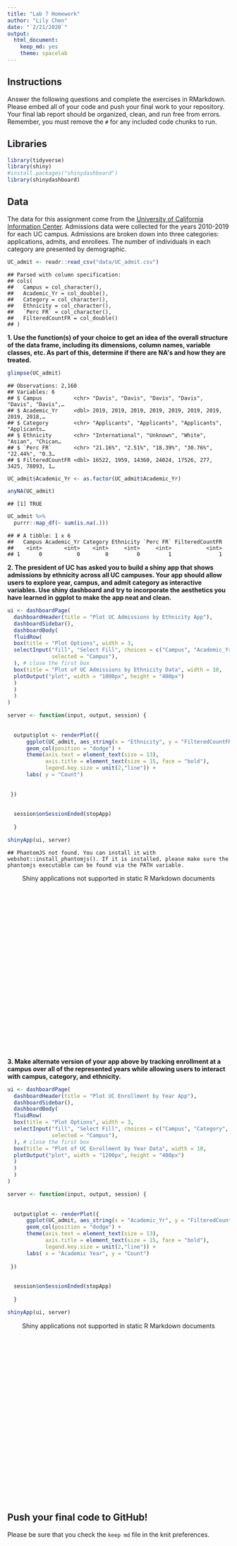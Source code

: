 ```yaml
---
title: "Lab 7 Homework"
author: "Lily Chen"
date: "`2/21/2020`"
output:
  html_document: 
    keep_md: yes
    theme: spacelab
---
```




## Instructions
Answer the following questions and complete the exercises in RMarkdown. Please embed all of your code and push your final work to your repository. Your final lab report should be organized, clean, and run free from errors. Remember, you must remove the `#` for any included code chunks to run.  

## Libraries

```r
library(tidyverse)
library(shiny)
#install.packages("shinydashboard")
library(shinydashboard)
```

## Data
The data for this assignment come from the [University of California Information Center](https://www.universityofcalifornia.edu/infocenter). Admissions data were collected for the years 2010-2019 for each UC campus. Admissions are broken down into three categories: applications, admits, and enrollees. The number of individuals in each category are presented by demographic.  

```r
UC_admit <- readr::read_csv("data/UC_admit.csv")
```

```
## Parsed with column specification:
## cols(
##   Campus = col_character(),
##   Academic_Yr = col_double(),
##   Category = col_character(),
##   Ethnicity = col_character(),
##   `Perc FR` = col_character(),
##   FilteredCountFR = col_double()
## )
```

**1. Use the function(s) of your choice to get an idea of the overall structure of the data frame, including its dimensions, column names, variable classes, etc. As part of this, determine if there are NA's and how they are treated.**  


```r
glimpse(UC_admit)
```

```
## Observations: 2,160
## Variables: 6
## $ Campus          <chr> "Davis", "Davis", "Davis", "Davis", "Davis", "Davis",…
## $ Academic_Yr     <dbl> 2019, 2019, 2019, 2019, 2019, 2019, 2019, 2019, 2018,…
## $ Category        <chr> "Applicants", "Applicants", "Applicants", "Applicants…
## $ Ethnicity       <chr> "International", "Unknown", "White", "Asian", "Chican…
## $ `Perc FR`       <chr> "21.16%", "2.51%", "18.39%", "30.76%", "22.44%", "0.3…
## $ FilteredCountFR <dbl> 16522, 1959, 14360, 24024, 17526, 277, 3425, 78093, 1…
```


```r
UC_admit$Academic_Yr <- as.factor(UC_admit$Academic_Yr)
```



```r
anyNA(UC_admit)
```

```
## [1] TRUE
```


```r
UC_admit %>%
  purrr::map_df(~ sum(is.na(.)))
```

```
## # A tibble: 1 x 6
##   Campus Academic_Yr Category Ethnicity `Perc FR` FilteredCountFR
##    <int>       <int>    <int>     <int>     <int>           <int>
## 1      0           0        0         0         1               1
```


**2. The president of UC has asked you to build a shiny app that shows admissions by ethnicity across all UC campuses. Your app should allow users to explore year, campus, and admit category as interactive variables. Use shiny dashboard and try to incorporate the aesthetics you have learned in ggplot to make the app neat and clean.**


```r
ui <- dashboardPage(
  dashboardHeader(title = "Plot UC Admissions by Ethnicity App"),
  dashboardSidebar(),
  dashboardBody(
  fluidRow(
  box(title = "Plot Options", width = 3,
  selectInput("fill", "Select Fill", choices = c("Campus", "Academic_Yr", "Category"), 
              selected = "Campus"),
  ), # close the first box
  box(title = "Plot of UC Admissions by Ethnicity Data", width = 10,
  plotOutput("plot", width = "1000px", height = "400px")
  ) 
  ) 
  ) 
) 

server <- function(input, output, session) { 
  
  
  output$plot <- renderPlot({
      ggplot(UC_admit, aes_string(x = "Ethnicity", y = "FilteredCountFR", fill = input$fill)) + 
      geom_col(position = "dodge") +
      theme(axis.text = element_text(size = 13),
            axis.title = element_text(size = 15, face = "bold"),
            legend.key.size = unit(2,"line")) +
      labs( y = "Count")
      
    
 })
  
  
  session$onSessionEnded(stopApp)
  
  }

shinyApp(ui, server)
```

```
## PhantomJS not found. You can install it with webshot::install_phantomjs(). If it is installed, please make sure the phantomjs executable can be found via the PATH variable.
```

<!--html_preserve--><div style="width: 100% ; height: 400px ; text-align: center; box-sizing: border-box; -moz-box-sizing: border-box; -webkit-box-sizing: border-box;" class="muted well">Shiny applications not supported in static R Markdown documents</div><!--/html_preserve-->




**3. Make alternate version of your app above by tracking enrollment at a campus over all of the represented years while allowing users to interact with campus, category, and ethnicity.**


```r
ui <- dashboardPage(
  dashboardHeader(title = "Plot UC Enrollment by Year App"),
  dashboardSidebar(),
  dashboardBody(
  fluidRow(
  box(title = "Plot Options", width = 3,
  selectInput("fill", "Select Fill", choices = c("Campus", "Category", "Ethnicity"), 
              selected = "Campus"),
  ), # close the first box
  box(title = "Plot of UC Enrollment by Year Data", width = 10,
  plotOutput("plot", width = "1200px", height = "400px")
  ) 
  ) 
  ) 
) 

server <- function(input, output, session) { 
  
  
  output$plot <- renderPlot({
      ggplot(UC_admit, aes_string(x = "Academic_Yr", y = "FilteredCountFR", fill = input$fill)) + 
      geom_col(position = "dodge") +
      theme(axis.text = element_text(size = 13),
            axis.title = element_text(size = 15, face = "bold"),
            legend.key.size = unit(2,"line")) +
      labs( x = "Academic Year", y = "Count")
    
 })
  
  
  session$onSessionEnded(stopApp)
  
  }

shinyApp(ui, server)
```

<!--html_preserve--><div style="width: 100% ; height: 400px ; text-align: center; box-sizing: border-box; -moz-box-sizing: border-box; -webkit-box-sizing: border-box;" class="muted well">Shiny applications not supported in static R Markdown documents</div><!--/html_preserve-->




## Push your final code to GitHub!
Please be sure that you check the `keep md` file in the knit preferences. 
